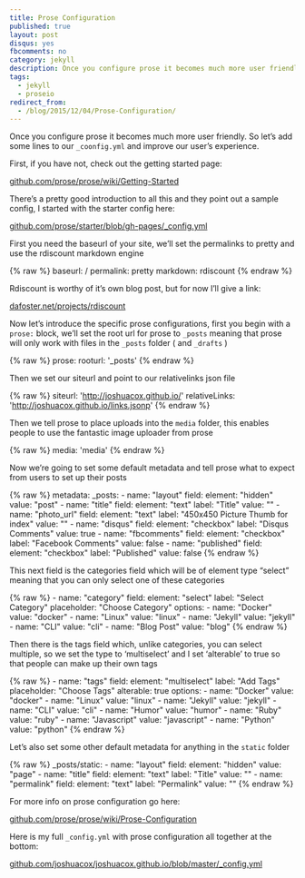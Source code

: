 ```yaml
---
title: Prose Configuration
published: true
layout: post
disqus: yes
fbcomments: no
category: jekyll
description: Once you configure prose it becomes much more user friendly.
tags: 
  - jekyll
  - proseio
redirect_from:
  - /blog/2015/12/04/Prose-Configuration/
---
```


Once you configure prose it becomes much more user friendly.  So let’s add some lines to our `_coonfig.yml` and improve our user’s experience.

First, if you have not, check out the getting started page:

[github.com/prose/prose/wiki/Getting-Started](https://github.com/prose/prose/wiki/Getting-Started)

There’s a pretty good introduction to all this and they point out a sample config, I started with the starter config here:

[github.com/prose/starter/blob/gh-pages/_config.yml](https://github.com/prose/starter/blob/gh-pages/_config.yml)


First you need the baseurl of your site, we’ll set the permalinks to pretty and use the rdiscount markdown engine

{% raw  %}
      baseurl: /
      permalink: pretty
      markdown: rdiscount
{% endraw  %}

Rdiscount is worthy of it’s own blog post, but for now I’ll give a link:

[dafoster.net/projects/rdiscount](http://dafoster.net/projects/rdiscount/)

Now let’s introduce the specific prose configurations, first you begin with a `prose:` block, we’ll set the root url for prose to `_posts` meaning that prose will only work with files in the `_posts` folder ( and `_drafts` )

{% raw  %}
    prose:
      rooturl: '_posts'
{% endraw  %}

Then we set our siteurl and point to our relativelinks json file

{% raw  %}
      siteurl: 'http://joshuacox.github.io/'
      relativeLinks: 'http://joshuacox.github.io/links.jsonp'
{% endraw  %}

Then we tell prose to place uploads into the `media` folder, this enables people to use the fantastic image uploader from prose

{% raw  %}
      media: 'media'
{% endraw  %}

Now we’re going to set some default metadata and tell prose what to expect from users to set up their  posts

{% raw  %}
    metadata:
      _posts:
        - name: "layout"
          field:
            element: "hidden"
            value: "post"
        - name: "title"
          field:
            element: "text"
            label: "Title"
            value: ""
        - name: "photo_url"
          field:
            element: "text"
            label: "450x450 Picture Thumb for index"
            value: ""
        - name: "disqus"
          field:
            element: "checkbox"
            label: "Disqus Comments"
            value: true
        - name: "fbcomments"
          field:
            element: "checkbox"
            label: "Facebook Comments"
            value: false
        - name: "published"
          field:
            element: "checkbox"
            label: "Published"
            value: false
{% endraw  %}

This next field is the categories field which will be of element type “select” meaning that you can only select one of these categories

{% raw  %}
        - name: "category"
          field:
            element: "select"
            label: "Select Category"
            placeholder: "Choose Category"
            options:
              - name: "Docker"
                value: "docker"
              - name: "Linux"
                value: "linux"
              - name: "Jekyll"
                value: "jekyll"
              - name: "CLI"
                value: "cli"
              - name: "Blog Post"
                value: "blog"
{% endraw  %}

Then there is the tags field which, unlike categories, you can select multiple, so we set the type to ‘multiselect’ and I set ‘alterable’ to true so that people can make up their own tags

{% raw  %}
        - name: "tags"
          field:
            element: "multiselect"
            label: "Add Tags"
            placeholder: "Choose Tags"
            alterable: true
            options:
              - name: "Docker"
                value: "docker"
              - name: "Linux"
                value: "linux"
              - name: "Jekyll"
                value: "jekyll"
              - name: "CLI"
                value: "cli"
              - name: "Humor"
                value: "humor"
              - name: "Ruby"
                value: "ruby"
              - name: "Javascript"
                value: "javascript"
              - name: "Python"
                value: "python"
{% endraw  %}

Let’s also set some other default metadata for anything in the `static` folder

{% raw  %}
      _posts/static:
        - name: "layout"
          field:
            element: "hidden"
            value: "page"
        - name: "title"
          field:
            element: "text"
            label: "Title"
            value: ""
        - name: "permalink"
          field:
            element: "text"
            label: "Permalink"
            value: ""
{% endraw  %}

For more info on prose configuration go here:

[github.com/prose/prose/wiki/Prose-Configuration](https://github.com/prose/prose/wiki/Prose-Configuration)

Here is my full `_config.yml` with  prose configuration all together at the bottom:

[github.com/joshuacox/joshuacox.github.io/blob/master/_config.yml](https://github.com/joshuacox/joshuacox.github.io/blob/master/_config.yml)

